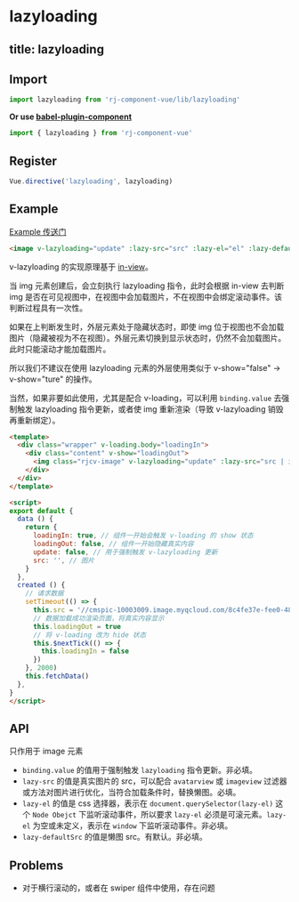 # lazyloading

title: lazyloading
---

## Import

``` js
import lazyloading from 'rj-component-vue/lib/lazyloading'
```

**Or use [babel-plugin-component](https://www.npmjs.com/package/babel-plugin-component)**

``` js
import { lazyloading } from 'rj-component-vue'
```

## Register

``` js
Vue.directive('lazyloading', lazyloading)
```

## Example

[Example 传送门](//zhouyu1993.github.io/awesome/rjcv/#/lazyloading)

``` html
<image v-lazyloading="update" :lazy-src="src" :lazy-el="el" :lazy-defaultSrc="defaultSrc">
```

v-lazyloading 的实现原理基于 [in-view](https://github.com/camwiegert/in-view)。

当 img 元素创建后，会立刻执行 lazyloading 指令，此时会根据 in-view 去判断 img 是否在可见视图中，在视图中会加载图片，不在视图中会绑定滚动事件。该判断过程具有一次性。

如果在上判断发生时，外层元素处于隐藏状态时，即使 img 位于视图也不会加载图片（隐藏被视为不在视图）。外层元素切换到显示状态时，仍然不会加载图片。此时只能滚动才能加载图片。

所以我们不建议在使用 lazyloading 元素的外层使用类似于 v-show="false" -> v-show="ture" 的操作。

当然，如果非要如此使用，尤其是配合 v-loading，可以利用 `binding.value` 去强制触发 lazyloading 指令更新，或者使 img 重新渲染（导致 v-lazyloading 销毁再重新绑定）。

``` html
<template>
  <div class="wrapper" v-loading.body="loadingIn">
    <div class="content" v-show="loadingOut">
      <img class="rjcv-image" v-lazyloading="update" :lazy-src="src | imageview(width, height, type, way, iswebp)">
    </div>
  </div>
</template>

<script>
export default {
  data () {
    return {
      loadingIn: true, // 组件一开始会触发 v-loading 的 show 状态
      loadingOut: false, // 组件一开始隐藏真实内容
      update: false, // 用于强制触发 v-lazyloading 更新
      src: '', // 图片
    }
  },
  created () {
    // 请求数据
    setTimeout(() => {
      this.src = '//cmspic-10003009.image.myqcloud.com/8c4fe37e-fee0-481d-95ac-980f52487fea'
      // 数据加载成功渲染页面，将真实内容显示
      this.loadingOut = true
      // 将 v-loading 改为 hide 状态
      this.$nextTick(() => {
        this.loadingIn = false
      })
    }, 2000)
    this.fetchData()
  },
}
</script>
```

## API

只作用于 image 元素

* `binding.value` 的值用于强制触发 `lazyloading` 指令更新。非必填。
* `lazy-src` 的值是真实图片的 src，可以配合 `avatarview` 或 `imageview` 过滤器或方法对图片进行优化，当符合加载条件时，替换懒图。必填。
* `lazy-el` 的值是 css 选择器，表示在 `document.querySelector(lazy-el)` 这个 `Node Obejct` 下监听滚动事件，所以要求 `lazy-el` 必须是可滚元素。`lazy-el` 为空或未定义，表示在 `window` 下监听滚动事件。非必填。
* `lazy-defaultSrc` 的值是懒图 src。有默认。非必填。

## Problems

* 对于横行滚动的，或者在 swiper 组件中使用，存在问题
